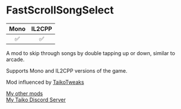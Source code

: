 # FastScrollSongSelect
| Mono | IL2CPP |
|:--:|:--:|
|✅|✅|

A mod to skip through songs by double tapping up or down, similar to arcade.

Supports Mono and IL2CPP versions of the game.

Mod influenced by [TaikoTweaks](https://github.com/goaaats/TaikoTweaks)


[My other mods](https://docs.google.com/spreadsheets/d/1fuAAfK-0Vw74TwxXF5WVy1fh1ADsVzUkDd7dOHc7EdQ)\
[My Taiko Discord Server](https://discord.gg/6Bjf2xP)
